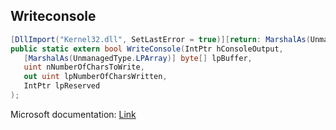 ## Writeconsole

```csharp
[DllImport("Kernel32.dll", SetLastError = true)][return: MarshalAs(UnmanagedType.Bool)]
public static extern bool WriteConsole(IntPtr hConsoleOutput,
   [MarshalAs(UnmanagedType.LPArray)] byte[] lpBuffer,
   uint nNumberOfCharsToWrite,
   out uint lpNumberOfCharsWritten,
   IntPtr lpReserved
);
```

Microsoft documentation: [Link](https://docs.microsoft.com/en-us/windows/console/writeconsole)
